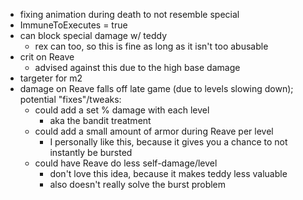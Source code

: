 - fixing animation during death to not resemble special
- ImmuneToExecutes = true
- can block special damage w/ teddy
  - rex can too, so this is fine as long as it isn't too abusable
- crit on Reave
  - advised against this due to the high base damage
- targeter for m2
- damage on Reave falls off late game (due to levels slowing down); potential "fixes"/tweaks:
  - could add a set % damage with each level
    - aka the bandit treatment
  - could add a small amount of armor during Reave per level
    - I personally like this, because it gives you a chance to not instantly be bursted
  - could have Reave do less self-damage/level
    - don't love this idea, because it makes teddy less valuable
    - also doesn't really solve the burst problem